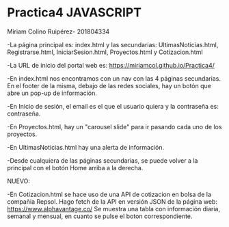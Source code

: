 # Practica4 JAVASCRIPT
Miriam Colino Ruipérez- 201804334


-La página principal es: index.html y las secundarias: UltimasNoticias.html, Registrarse.html, IniciarSesion.html, Proyectos.html y Cotizacion.html

-La URL de inicio del portal web es: https://miriamcol.github.io/Practica4/

-En index.html nos encontramos con un nav con las 4 páginas secundarias. En el footer de la misma, debajo de las redes sociales, hay un botón que abre un pop-up de información.

-En Inicio de sesión, el email es el que el usuario quiera y la contraseña es: contraseña.

-En Proyectos.html, hay un "carousel slide" para ir pasando cada uno de los proyectos.

-En UltimasNoticias.html hay una alerta de información.

-Desde cualquiera de las páginas secundarias, se puede volver a la principal con el botón Home arriba a la derecha.

NUEVO:

-En Cotizacion.html se hace uso de una API de cotizacion en bolsa de la compañia Repsol. Hago fetch de la API en versión JSON de la página web: https://www.alphavantage.co/
Se muestra una tabla con información diaria, semanal y mensual, en cuanto se pulse el boton correspondiente.
